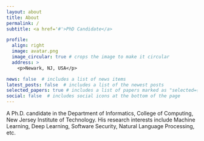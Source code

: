 ```yaml
---
layout: about
title: About
permalink: /
subtitle: <a href='#'>PhD Candidate</a>

profile:
  align: right
  image: avatar.png
  image_circular: true # crops the image to make it circular
  address: >
    <p>Newark, NJ, USA</p>

news: false  # includes a list of news items
latest_posts: false  # includes a list of the newest posts
selected_papers: true # includes a list of papers marked as "selected={true}"
social: false  # includes social icons at the bottom of the page
---
```


A Ph.D. candidate in the Department of Informatics, College of Computing, New Jersey Institute of Technology. His research interests include Machine Learning, Deep Learning, Software Security, Natural Language Processing, etc.


